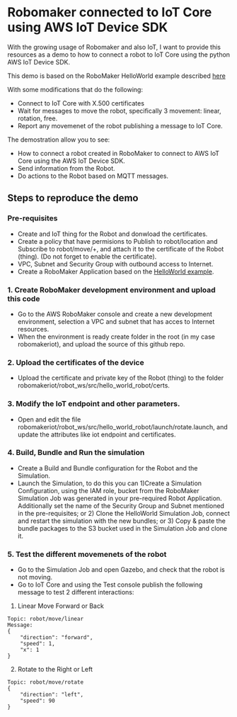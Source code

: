 # Robomaker connected to IoT Core using AWS IoT Device SDK

With the growing usage of Robomaker and also IoT, I want to provide this resources as a demo to how to connect a robot to IoT Core using the python AWS IoT Device SDK.

This demo is based on the RoboMaker HelloWorld example described [here](https://github.com/aws-robotics/aws-robomaker-sample-application-helloworld)

With some modifications that do the following:

* Connect to IoT Core with X.500 certificates
* Wait for messages to move the robot, specifically 3 movement: linear, rotation, free.
* Report any movemenet of the robot publishing a message to IoT Core.

The demostration allow you to see:

* How to connect a robot created in RoboMaker to connect to AWS IoT Core using the AWS IoT Device SDK.
* Send information from the Robot.
* Do actions to the Robot based on MQTT messages.

## Steps to reproduce the demo

### Pre-requisites
* Create and IoT thing for the Robot and donwload the certificates.
* Create a policy that have permisions to Publish to robot/location and Subscribe to robot/move/+, and attach it to the certificate of the Robot (thing).  (Do not forget to enable the certificate).
* VPC, Subnet and Security Group with outbound access to Internet.
* Create a RoboMaker Application based on the [HelloWorld example](https://docs.aws.amazon.com/robomaker/latest/dg/gs-build-rundemo.html).

### 1. Create RoboMaker development environment and upload this code
* Go to the AWS RoboMaker console and create a new development environment, selection a VPC and subnet that has acces to Internet resources.
* When the environment is ready create folder in the root (in my case robomakeriot), and upload the source of this github repo.

### 2. Upload the certificates of the device
* Upload the certificate and private key of the Robot (thing) to the folder robomakeriot/robot_ws/src/hello_world_robot/certs.

### 3. Modify the IoT endpoint and other parameters.
* Open and edit the file robomakeriot/robot_ws/src/hello_world_robot/launch/rotate.launch, and update the attributes like iot endpoint and certificates.

### 4. Build, Bundle and Run the simulation
* Create a Build and Bundle configuration for the Robot and the Simulation.
* Launch the Simulation, to do this you can 1)Create a Simulation Configuration, using the IAM role, bucket from the RoboMaker Simulation Job was generated in your pre-required Robot Application.  Additionally set the name of the Security Group and Subnet mentioned in the pre-requisites; or 2) Clone the HelloWorld Simulation Job, connect and restart the simulation with the new bundles; or 3) Copy & paste the bundle packages to the S3 bucket used in the Simulation Job and clone it.

### 5. Test the different movemenets of the robot
* Go to the Simulation Job and open Gazebo, and check that the robot is not moving.
* Go to IoT Core and using the Test console publish the following message to test 2 different interactions:
1. Linear Move Forward or Back
```
Topic: robot/move/linear
Message:
{
    "direction": "forward",
    "speed": 1,
    "x": 1
}
```
2. Rotate to the Right or Left
```
Topic: robot/move/rotate
{
    "direction": "left",
    "speed": 90
}
```
